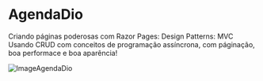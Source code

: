 # AgendaDio

Criando páginas poderosas com Razor Pages:
Design Patterns: MVC
Usando CRUD com conceitos de programação assíncrona, com páginação, boa performace e  boa aparência!

![ImageAgendaDio](https://user-images.githubusercontent.com/96260047/171751204-099837eb-3737-4da6-afc7-0d3eb29db426.PNG)
